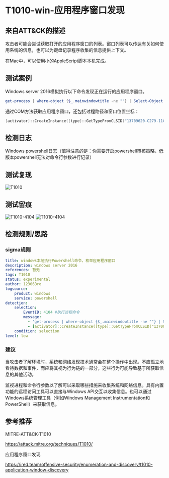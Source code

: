 # T1010-win-应用程序窗口发现

## 来自ATT&CK的描述

攻击者可能会尝试获取打开的应用程序窗口的列表。窗口列表可以传达有关如何使用系统的信息，也可以为键盘记录程序收集的信息提供上下文。

在Mac中，可以使用小的AppleScript脚本本机完成。

## 测试案例

Windows server 2016模拟执行以下命令发现正在运行的应用程序窗口。

```powershell
get-process | where-object {$_.mainwindowtitle -ne ""} | Select-Object mainwindowtitle
```

通过COM方法获取应用程序窗口，还包括过程路径和窗口位置坐标：

```powershell
[activator]::CreateInstance([type]::GetTypeFromCLSID("13709620-C279-11CE-A49E-444553540000")).windows()
```

## 检测日志

Windows powershell日志（值得注意的是：你需要开启powershell审核策略，低版本powershell无法对命令行参数进行记录）

## 测试复现

![T1010](https://s2.ax1x.com/2019/11/26/MzLX7T.png)

## 测试留痕

![T1010-4104](https://s2.ax1x.com/2019/11/26/Mz7UIJ.png)
![T1010-4104](https://s2.ax1x.com/2019/11/26/MzODbV.png)

## 检测规则/思路

### sigma规则

```yml
title: windows本地执行Powershell命令，枚举应用程序窗口
description: windows server 2016
references: 暂无
tags: T1010
status: experimental
author: 12306Bro
logsource:
    product: windows
    service: powershell
detection:
    selection:
        EventID: 4104 #执行远程命令
        message:
          - 'get-process | where-object {$_.mainwindowtitle -ne ""} | Select-Object mainwindowtitle'  #基于命令行参数检测，检出率较低
          - [activator]::CreateInstance([type]::GetTypeFromCLSID("13709620-C279-11CE-A49E-444553540000")).windows() #基于命令行参数检测，检出率较低
    condition: selection
level: low
```

### 建议

当攻击者了解环境时，系统和网络发现技术通常会在整个操作中出现。不应孤立地看待数据和事件，而应将其视为行为链的一部分，这些行为可能导致基于所获取信息的其他活动。

监视进程和命令行参数以了解可以采取哪些措施来收集系统和网络信息。具有内置功能的远程访问工具可以直接与Windows API交互以收集信息。也可以通过Windows系统管理工具（例如Windows Management Instrumentation和PowerShell）来获取信息。

## 参考推荐

MITRE-ATT&CK-T1010

<https://attack.mitre.org/techniques/T1010/>

应用程序窗口发现

<https://ired.team/offensive-security/enumeration-and-discovery/t1010-application-window-discovery>
